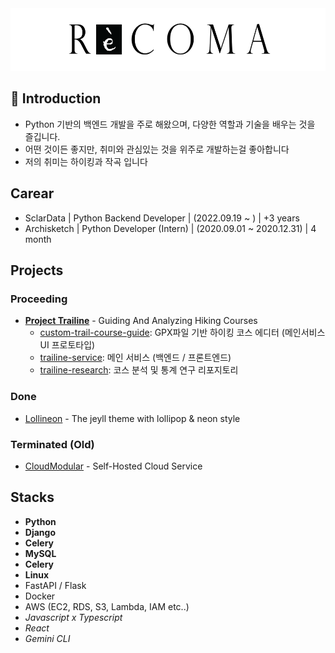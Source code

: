 <div align="center">
  <img src="profile.png" alt="profile" height="100px" />
</div>


## 👋 Introduction
* Python 기반의 백엔드 개발을 주로 해왔으며, 다양한 역할과 기술을 배우는 것을 즐깁니다.<br>
* 어떤 것이든 좋지만, 취미와 관심있는 것을 위주로 개발하는걸 좋아합니다<br>
* 저의 취미는 하이킹과 작곡 입니다<br>

## Carear
* SclarData | Python Backend Developer | (2022.09.19 ~ ) | +3 years
* Archisketch | Python Developer (Intern) | (2020.09.01 ~ 2020.12.31) | 4 month

## Projects

### Proceeding
* **[Project Trailine](https://github.com/users/recoma96/projects/5)** - Guiding And Analyzing Hiking Courses
  * [custom-trail-course-guide](https://github.com/recoma96/trail-course-guide): GPX파일 기반 하이킹 코스 에디터 (메인서비스 UI 프로토타입)
  * [trailine-service](https://github.com/recoma96/trailine): 메인 서비스 (백엔드 / 프론트엔드)
  * [trailine-research](https://github.com/recoma96/trailine-research): 코스 분석 및 통계 연구 리포지토리


### Done
* [Lollineon](https://github.com/sweetcase-production/lollineon) - The jeyll theme with lollipop & neon style

### Terminated (Old)
* [CloudModular](https://github.com/recoma96/cloudmodular) - Self-Hosted Cloud Service




## Stacks

* **Python**
* **Django**
* **Celery**
* **MySQL**
* **Celery**
* **Linux**
* FastAPI / Flask
* Docker
* AWS (EC2, RDS, S3, Lambda, IAM etc..)
* _Javascript x Typescript_
* _React_
* _Gemini CLI_
